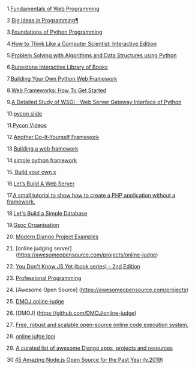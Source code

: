1.[Fundamentals of Web Programming](https://runestone.academy/runestone/books/published/webfundamentals/index.html)

2.[Big Ideas in Programming¶](https://runestone.academy/runestone/books/published/StudentCSP/index.html)

3.[Foundations of Python Programming](https://runestone.academy/runestone/books/published/fopp/index.html)

4.[How to Think Like a Computer Scientist: Interactive Edition](https://runestone.academy/runestone/books/published/thinkcspy/index.html)

5.[Problem Solving with Algorithms and Data Structures using Python](https://runestone.academy/runestone/books/published/pythonds/index.html)


6.[Runestone Interactive Library of Books](https://runestone.academy/runestone/books/)

7.[Building Your Own Python Web Framework](https://testdriven.io/courses/python-web-framework/)

8.[Web Frameworks: How To Get Started](https://djangostars.com/blog/what-is-a-web-framework/)

9.[A Detailed Study of WSGI - Web Server Gateway Interface of Python](https://www.cabotsolutions.com/2017/11/a-detailed-study-of-wsgi-web-server-gateway-interface-of-python)

10.[pycon slide](https://speakerdeck.com/pycon2017)

11.[Pycon Videos](https://www.youtube.com/watch?v=7kwnjoAJ2HQ)

12.[Another Do-It-Yourself Framework](https://docs.pylonsproject.org/projects/webob/en/stable/do-it-yourself.html)

13.[Building a web framework](https://astaxie.gitbooks.io/build-web-application-with-golang/en/13.0.html)

14.[simple python framework](https://mattscodecave.com/posts/simple-python-framework-from-scratch.html)

15.[ Build your own x](https://github.com/danistefanovic/build-your-own-x)

16.[Let’s Build A Web Server](https://ruslanspivak.com/lsbaws-part2/)

17.[A small tutorial to show how to create a PHP application without a framework.](https://github.com/PatrickLouys/no-framework-tutorial)

18.[Let's Build a Simple Database](https://cstack.github.io/db_tutorial/)

19.[Gsoc Organisation](http://www.scorelab.org/gsoc-2019/)

20. [Modern Django Project Examples](https://dev.to/omenapps/modern-django-project-examples-58mm)

21. [online judging server] (https://awesomeopensource.com/projects/online-judge)

22. [You Don't Know JS Yet (book series) - 2nd Edition](https://github.com/getify/You-Dont-Know-JS)

23. [Professional Programming](https://awesomeopensource.com/project/charlax/professional-programming#algorithm-and-data-structures)

24. [Awesome Open Source] (https://awesomeopensource.com/projects)

25. [DMOJ online-judge](https://awesomeopensource.com/project/DMOJ/online-judge)

26. [DMOJ] (https://github.com/DMOJ/online-judge)

27. [Free, robust and scalable open-source online code execution system.](https://awesomeopensource.com/project/judge0/api)

28. [online jufge lpoj](https://awesomeopensource.com/project/Linzecong/LPOJ)

29. [A curated list of awesome Django apps, projects and resources](https://github.com/ad-m/awesome-django)

30  [45 Amazing Node.js Open Source for the Past Year (v.2019)](https://medium.mybridge.co/45-amazing-node-js-open-source-for-the-past-year-v-2019-c774d750e925)
